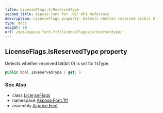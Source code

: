 ```yaml
---
title: LicenseFlags.IsReservedType
second_title: Aspose.Font for .NET API Reference
description: LicenseFlags property. Detects whether reserved bitbit 0 is set for fsType
type: docs
weight: 80
url: /net/aspose.font.ttf/licenseflags/isreservedtype/
---
```

## LicenseFlags.IsReservedType property

Detects whether reserved bit(bit 0) is set for fsType.

```csharp
public bool IsReservedType { get; }
```

### See Also

* class [LicenseFlags](../)
* namespace [Aspose.Font.Ttf](../../../aspose.font.ttf/)
* assembly [Aspose.Font](../../../)


